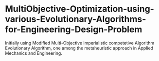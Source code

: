 # MultiObjective-Optimization-using-various-Evolutionary-Algorithms-for-Engineering-Design-Problem
Initially using Modified Multi-Objective Imperialistic competetive Algorithm Evolutionary Algorithm, one among the metaheuristic approach in Applied Mechanics and Engineering.
